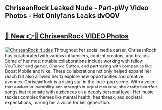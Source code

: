## ChriseanRock Le𝚊ked N𝚞de - Part-pWy Video Photos - Hot Onlyf𝚊ns Le𝚊ks dvOQV

# <h2><a href="http://ab25955.deff.icu/?id=ChriseanRock">🔗 New 👉🔴 ChriseanRock VIDEO Photos</a></h2>

[![ChriseanRock N𝚞des](https://i.imgur.com/rIISA9y.gif)](http://ab25955.deff.icu/?id=ChriseanRock)
Throughout her social media career, ChriseanRock has collaborated with various influencers, content creators, and brands. Some of her most notable collaborations include working with fellow YouTuber and gamer, Chance Sutton, and partnering with companies like Boost Mobile and Nike. These collaborations not only helped expand her reach but also allowed her to explore new opportunities and creative avenues. ChriseanRock is a rising star in the indie-pop scene. With a voice that evokes vulnerability and strength in equal measure, she crafts heartfelt songs that resonate with audiences on a deeply personal level. Her music tackles complex themes like mental health, heartbreak, and societal expectations, making her a voice for her generation.
